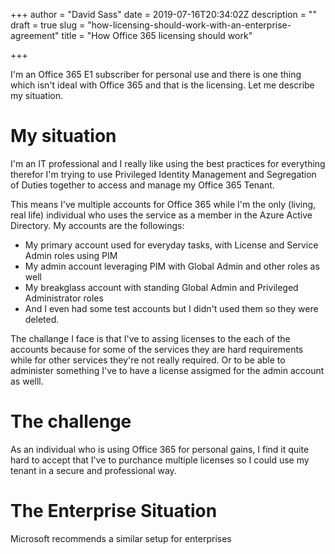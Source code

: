 +++
author = "David Sass"
date = 2019-07-16T20:34:02Z
description = ""
draft = true
slug = "how-licensing-should-work-with-an-enterprise-agreement"
title = "How Office 365 licensing should work"

+++


I'm an Office 365 E1 subscriber for personal use and there is one thing which isn't ideal with Office 365 and that is the licensing. Let me describe my situation.

# My situation

I'm an IT professional and I really like using the best practices for everything therefor I'm trying to use Privileged Identity Management and Segregation of Duties together to access and manage my Office 365 Tenant.

This means I've multiple accounts for Office 365 while I'm the only (living, real life) individual who uses the service as a member in the Azure Active Directory. My accounts are the followings:

* My primary account used for everyday tasks, with License and Service Admin roles using PIM
* My admin account leveraging PIM with Global Admin and other roles as well
* My breakglass account with standing Global Admin and Privileged Administrator roles
* And I even had some test accounts but I didn't used them so they were deleted.

The challange I face is that I've to assing licenses to the each of the accounts because for some of the services they are hard requirements while for other services they're not really required. Or to be able to administer something I've to have a license assigmed for the admin account as welll.

# The challenge

As an individual who is using Office 365 for personal gains, I find it quite hard to accept that I've to purchance multiple licenses so I could use my tenant in a secure and professional way.

# The Enterprise Situation

Microsoft recommends a similar setup for enterprises

